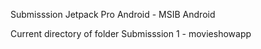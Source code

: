 Submisssion Jetpack Pro Android - MSIB Android

Current directory of folder
Submisssion 1 -  movieshowapp
